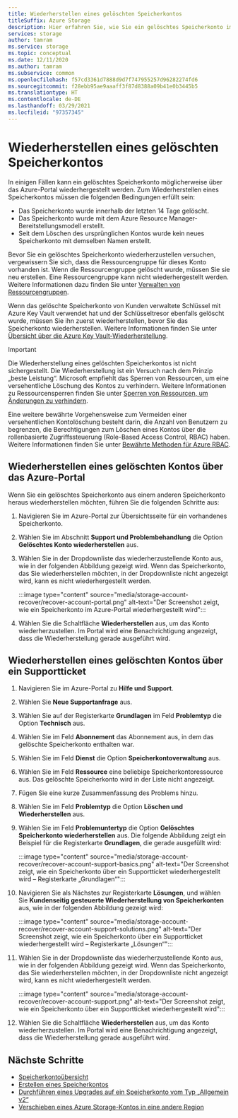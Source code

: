 ```yaml
---
title: Wiederherstellen eines gelöschten Speicherkontos
titleSuffix: Azure Storage
description: Hier erfahren Sie, wie Sie ein gelöschtes Speicherkonto im Azure-Portal wiederherstellen können.
services: storage
author: tamram
ms.service: storage
ms.topic: conceptual
ms.date: 12/11/2020
ms.author: tamram
ms.subservice: common
ms.openlocfilehash: f57cd3361d7888d9d7f747955257d96282274fd6
ms.sourcegitcommit: f28ebb95ae9aaaff3f87d8388a09b41e0b3445b5
ms.translationtype: HT
ms.contentlocale: de-DE
ms.lasthandoff: 03/29/2021
ms.locfileid: "97357345"
---
```

# <a name="recover-a-deleted-storage-account"></a>Wiederherstellen eines gelöschten Speicherkontos

In einigen Fällen kann ein gelöschtes Speicherkonto möglicherweise über das Azure-Portal wiederhergestellt werden. Zum Wiederherstellen eines Speicherkontos müssen die folgenden Bedingungen erfüllt sein:

- Das Speicherkonto wurde innerhalb der letzten 14 Tage gelöscht.
- Das Speicherkonto wurde mit dem Azure Resource Manager-Bereitstellungsmodell erstellt.
- Seit dem Löschen des ursprünglichen Kontos wurde kein neues Speicherkonto mit demselben Namen erstellt.

Bevor Sie ein gelöschtes Speicherkonto wiederherzustellen versuchen, vergewissern Sie sich, dass die Ressourcengruppe für dieses Konto vorhanden ist. Wenn die Ressourcengruppe gelöscht wurde, müssen Sie sie neu erstellen. Eine Ressourcengruppe kann nicht wiederhergestellt werden. Weitere Informationen dazu finden Sie unter [Verwalten von Ressourcengruppen](../../azure-resource-manager/management/manage-resource-groups-portal.md).

Wenn das gelöschte Speicherkonto von Kunden verwaltete Schlüssel mit Azure Key Vault verwendet hat und der Schlüsseltresor ebenfalls gelöscht wurde, müssen Sie ihn zuerst wiederherstellen, bevor Sie das Speicherkonto wiederherstellen. Weitere Informationen finden Sie unter [Übersicht über die Azure Key Vault-Wiederherstellung](../../key-vault/general/key-vault-recovery.md).

> [!IMPORTANT]
> Die Wiederherstellung eines gelöschten Speicherkontos ist nicht sichergestellt. Die Wiederherstellung ist ein Versuch nach dem Prinzip „beste Leistung“. Microsoft empfiehlt das Sperren von Ressourcen, um eine versehentliche Löschung des Kontos zu verhindern. Weitere Informationen zu Ressourcensperren finden Sie unter [Sperren von Ressourcen, um Änderungen zu verhindern](../../azure-resource-manager/management/lock-resources.md).
>
> Eine weitere bewährte Vorgehensweise zum Vermeiden einer versehentlichen Kontolöschung besteht darin, die Anzahl von Benutzern zu begrenzen, die Berechtigungen zum Löschen eines Kontos über die rollenbasierte Zugriffssteuerung (Role-Based Access Control, RBAC) haben. Weitere Informationen finden Sie unter [Bewährte Methoden für Azure RBAC](../../role-based-access-control/best-practices.md).

## <a name="recover-a-deleted-account-from-the-azure-portal"></a>Wiederherstellen eines gelöschten Kontos über das Azure-Portal

Wenn Sie ein gelöschtes Speicherkonto aus einem anderen Speicherkonto heraus wiederherstellen möchten, führen Sie die folgenden Schritte aus:

1. Navigieren Sie im Azure-Portal zur Übersichtsseite für ein vorhandenes Speicherkonto.
1. Wählen Sie im Abschnitt **Support und Problembehandlung** die Option **Gelöschtes Konto wiederherstellen** aus.
1. Wählen Sie in der Dropdownliste das wiederherzustellende Konto aus, wie in der folgenden Abbildung gezeigt wird. Wenn das Speicherkonto, das Sie wiederherstellen möchten, in der Dropdownliste nicht angezeigt wird, kann es nicht wiederhergestellt werden.

    :::image type="content" source="media/storage-account-recover/recover-account-portal.png" alt-text="Der Screenshot zeigt, wie ein Speicherkonto im Azure-Portal wiederhergestellt wird":::

1. Wählen Sie die Schaltfläche **Wiederherstellen** aus, um das Konto wiederherzustellen. Im Portal wird eine Benachrichtigung angezeigt, dass die Wiederherstellung gerade ausgeführt wird.

## <a name="recover-a-deleted-account-via-a-support-ticket"></a>Wiederherstellen eines gelöschten Kontos über ein Supportticket

1. Navigieren Sie im Azure-Portal zu **Hilfe und Support**.
1. Wählen Sie **Neue Supportanfrage** aus.
1. Wählen Sie auf der Registerkarte **Grundlagen** im Feld **Problemtyp** die Option **Technisch** aus.
1. Wählen Sie im Feld **Abonnement** das Abonnement aus, in dem das gelöschte Speicherkonto enthalten war.
1. Wählen Sie im Feld **Dienst** die Option **Speicherkontoverwaltung** aus.
1. Wählen Sie im Feld **Ressource** eine beliebige Speicherkontoressource aus. Das gelöschte Speicherkonto wird in der Liste nicht angezeigt.
1. Fügen Sie eine kurze Zusammenfassung des Problems hinzu.
1. Wählen Sie im Feld **Problemtyp** die Option **Löschen und Wiederherstellen** aus.
1. Wählen Sie im Feld **Problemuntertyp** die Option **Gelöschtes Speicherkonto wiederherstellen** aus. Die folgende Abbildung zeigt ein Beispiel für die Registerkarte **Grundlagen**, die gerade ausgefüllt wird:

    :::image type="content" source="media/storage-account-recover/recover-account-support-basics.png" alt-text="Der Screenshot zeigt, wie ein Speicherkonto über ein Supportticket wiederhergestellt wird – Registerkarte „Grundlagen“":::

1. Navigieren Sie als Nächstes zur Registerkarte **Lösungen**, und wählen Sie **Kundenseitig gesteuerte Wiederherstellung von Speicherkonten** aus, wie in der folgenden Abbildung gezeigt wird:

    :::image type="content" source="media/storage-account-recover/recover-account-support-solutions.png" alt-text="Der Screenshot zeigt, wie ein Speicherkonto über ein Supportticket wiederhergestellt wird – Registerkarte „Lösungen“":::

1. Wählen Sie in der Dropdownliste das wiederherzustellende Konto aus, wie in der folgenden Abbildung gezeigt wird. Wenn das Speicherkonto, das Sie wiederherstellen möchten, in der Dropdownliste nicht angezeigt wird, kann es nicht wiederhergestellt werden.

    :::image type="content" source="media/storage-account-recover/recover-account-support.png" alt-text="Der Screenshot zeigt, wie ein Speicherkonto über ein Supportticket wiederhergestellt wird":::

1. Wählen Sie die Schaltfläche **Wiederherstellen** aus, um das Konto wiederherzustellen. Im Portal wird eine Benachrichtigung angezeigt, dass die Wiederherstellung gerade ausgeführt wird.

## <a name="next-steps"></a>Nächste Schritte

- [Speicherkontoübersicht](storage-account-overview.md)
- [Erstellen eines Speicherkontos](storage-account-create.md)
- [Durchführen eines Upgrades auf ein Speicherkonto vom Typ „Allgemein v2“](storage-account-upgrade.md)
- [Verschieben eines Azure Storage-Kontos in eine andere Region](storage-account-move.md)